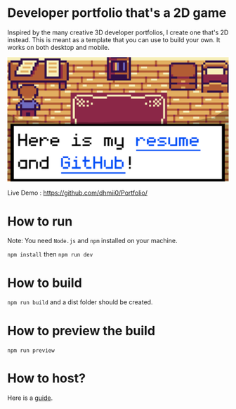 # Developer portfolio that's a 2D game

Inspired by the many creative 3D developer portfolios, I create one that's 2D instead.
This is meant as a template that you can use to build your own. It works on both desktop
and mobile.

![A screenshot of the project](./developerportfoliothumbnail.png)

Live Demo : https://github.com/dhmii0/Portfolio/

# How to run

Note: You need `Node.js` and `npm` installed on your machine.

`npm install` then `npm run dev`

# How to build

`npm run build` and a dist folder should be created.

# How to preview the build

`npm run preview`

# How to host?

Here is a [guide](HOW_TO_DEPLOY.MD).
